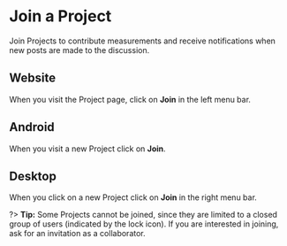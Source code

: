 # Join a Project

Join Projects to contribute measurements and receive notifications when new posts are made to the discussion.

## Website

When you visit the Project page, click on **Join** in the left menu bar.

## Android

When you visit a new Project click on **Join**.

## Desktop

When you click on a new Project click on **Join** in the right menu bar.

?> **Tip:** Some Projects cannot be joined, since they are limited to a closed group of users (indicated by the <i class="fa fa-lock"></i> lock icon). If you are interested in joining, ask for an invitation as a collaborator.